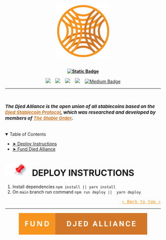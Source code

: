 <!-- Don't delete it -->
<div name="readme-top"></div>

<!-- Organization Logo -->

<div align="center">
  <img alt="Nautilus" src="public/readme-assets/Alliance.png" width="175">
</div>

<br/>
<!-- Organization Name -->
<div align="center" style="font-weight: bold;">

[![Static Badge](https://img.shields.io/badge/Djed-Alliance-D27728?style=for-the-badge&labelColor=F7941D)](https://djed.one/)

</div>

<!-- Organization/Project Social Handles -->
<p align="center">
<!-- Email -->
<a href="mailto:contact@djed.one">
<img src="https://img.shields.io/badge/Email-red?style=flat&logo=maildotru"/></a>
&nbsp;&nbsp;
<!-- Telegram -->
<a href="https://t.me/StabilityNexus">
<img src="https://img.shields.io/badge/Telegram-black?style=flat&logo=telegram&logoColor=white&logoSize=auto&color=24A1DE&link=https%3A%2F%2Fnews.stability.nexus%2F"/></a>
&nbsp;&nbsp;
<!-- X (formerly Twitter) -->
<a href="https://x.com/DjedAlliance">
<img src="https://img.shields.io/twitter/follow/DjedAlliance"/></a>
&nbsp;&nbsp;
<!-- Discord -->
<a href="https://discord.gg/YzDKeEfWtS">
<img src="https://img.shields.io/discord/995968619034984528?style=flat&logo=discord&logoColor=white&logoSize=auto&label=Discord&labelColor=5865F2&color=57F287"/></a>
&nbsp;&nbsp;
<!-- Medium -->
<a href="https://medium.com/djed-alliance">
  <img src="https://img.shields.io/badge/Medium-%23000000.svg?logo=medium&logoColor=white" alt="Medium Badge"></a>
</p>

---

<br/>

<!-- Project core values and objective -->
  <div>&nbsp;</div>
  <strong>
  <em style="font-size: 15px;">The Djed Alliance is the open union of all stablecoins based on the <a href="https://docs.stability.nexus/djed-stablecoin-protocols/djed-overview" style="color: #D27728">Djed Stablecoin Protocol</a>, which was researched and developed by members of <a href="https://docs.stability.nexus/about-us/the-stable-order" style="color: #D27728">The Stable Order</a>.</em>
  </strong>
  <div>&nbsp;</div>

<br/>

<!-- Table of Contents -->
<details open="open">
  <summary>Table of Contents</summary>
  <ul>
    <li><a href="#-deploy-instructions"> ➤ Deploy Instructions</a></li>
    <li><a href="#fund"> ➤ Fund Djed Alliance</a></li>
  </ul>
</details>

<!-- Project Description Start here -->

# [![](public/readme-assets/pin.svg)](#deploy-instructions) DEPLOY INSTRUCTIONS

1. Install dependencies `npm install || yarn install`
2. On `main` branch run command `npm run deploy ||  yarn deploy`

<!-- Use Back Button after each section -->

<div align="right"><kbd><a href="#readme-top" style="color: #F7941D">↑ Back to top ↑</a></kbd></div>

---

<!-- Funding Badge -->
<div align="center" name="fund">
<a href="https://docs.stability.nexus/about-us/fund-us"><img src="public/readme-assets/fund-djed-alliance.svg"/></a>
</div>
